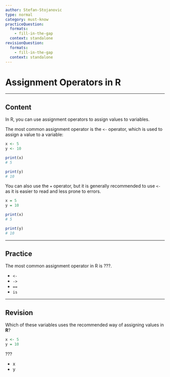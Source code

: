 ```yaml
---
author: Stefan-Stojanovic
type: normal
category: must-know
practiceQuestion:
  formats:
    - fill-in-the-gap
  context: standalone
revisionQuestion:
  formats:
    - fill-in-the-gap
  context: standalone
---
```


# Assignment Operators in R

---

## Content

In R, you can use assignment operators to assign values to variables.

The most common assignment operator is the `<-` operator, which is used to assign a value to a variable:
```r
x <- 5
y <- 10

print(x)
# 5

print(y)
# 10
```

You can also use the `=` operator, but it is generally recommended to use `<-` as it is easier to read and less prone to errors.

```r
x = 5
y = 10

print(x)
# 5

print(y)
# 10
```


---
## Practice

The most common assignment operator in R is ???.

- `<-`
- `->`
- `==`
- `is`

---
## Revision

Which of these variables uses the recommended way of assigning values in **R**?

```r
x <- 5
y = 10
```

???

- x
- y
